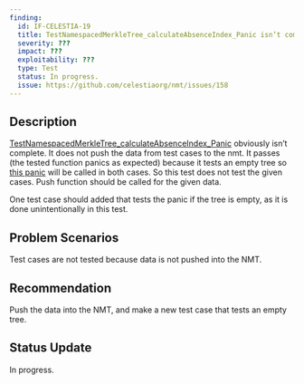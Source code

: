 ```yaml
---
finding:
  id: IF-CELESTIA-19
  title: TestNamespacedMerkleTree_calculateAbsenceIndex_Panic isn’t complete
  severity: ???
  impact: ???
  exploitability: ???
  type: Test
  status: In progress.
  issue: https://github.com/celestiaorg/nmt/issues/158
---
```




## Description
[TestNamespacedMerkleTree_calculateAbsenceIndex_Panic](https://github.com/celestiaorg/nmt/blob/4276d172f18c87ebdd18da0cc4b758f0dd164118/nmt_test.go#L581) obviously isn’t complete. It does not push the data from test cases to the nmt. It passes (the tested function panics as expected) because it tests an empty tree so [this panic](https://github.com/celestiaorg/nmt/blob/4276d172f18c87ebdd18da0cc4b758f0dd164118/nmt.go#L362) will be called in both cases. So this test does not test the given cases. Push function should be called for the given data.

One test case should added that tests the panic if the tree is empty, as it is done unintentionally in this test.


## Problem Scenarios
Test cases are not tested because data is not pushed into the NMT.


## Recommendation
Push the data into the NMT, and make a new test case that tests an empty tree.


## Status Update
In progress.

